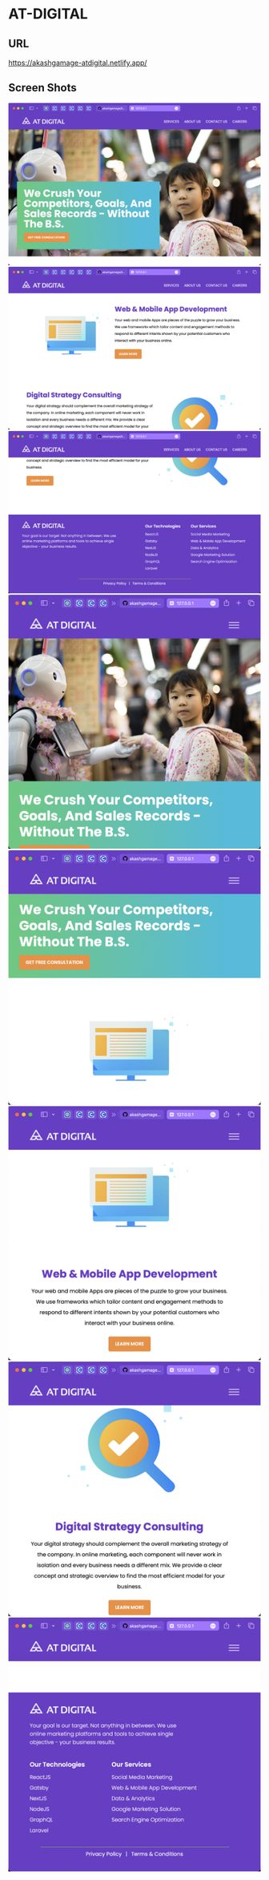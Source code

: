 # AT-DIGITAL

## URL
https://akashgamage-atdigital.netlify.app/


## Screen Shots

<img src="img/1.png">
<img src="img/2.png">
<img src="img/3.png">

<img src="img/4.png">
<img src="img/5.png">
<img src="img/6.png">
<img src="img/7.png">
<img src="img/8.png">
